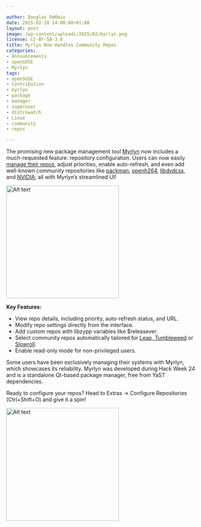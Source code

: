 ```yaml
---

author: Douglas DeMaio
date: 2025-02-10 14:00:00+01:00
layout: post
image: /wp-content/uploads/2025/02/myrlyn.png
license: CC-BY-SA-3.0
title: Myrlyn Now Handles Community Repos
categories:
- Announcements
- openSUSE
- Myrlyn
tags:
- openSUSE
- Contribution
- myrlyn
- package
- manager
- superuser
- distrowatch
- Linux
- community
- repos

---
```


The promising new package management tool [Myrlyn](https://github.com/shundhammer/myrlyn) now includes a much-requested feature: repository configuration. Users can now easily [manage their repos](https://github.com/shundhammer/myrlyn/issues/69), adjust priorities, enable auto-refresh, and even add well-known community repositories like [packman](http://ftp.gwdg.de/pub/linux/misc/packman/suse/openSUSE_Tumbleweed/), [openh264](https://software.opensuse.org/package/openh264), [libdvdcss](https://software.opensuse.org/package/libdvdcss), and [NVIDIA](https://www.nvidia.com); all with Myrlyn’s streamlined UI!

<img src="https://news.opensuse.org/wp-content/uploads/2025/02/myrlyn3.png" alt="Alt text" width="300">

**Key Features:**
  - View repo details, including priority, auto-refresh status, and URL.
  - Modify repo settings directly from the interface.
  - Add custom repos with libzypp variables like $releasever.
  - Select community repos automatically tailored for [Leap, Tumbleweed](https://get.opensuse.org/) or [Slowroll](https://de.opensuse.org/openSUSE:Slowroll).
  - Enable read-only mode for non-privileged users.
  
Some users have been exclusively managing their systems with Myrlyn, which showcases its reliability. Myrlyn was developed during Hack Week 24 and  is a standalone Qt-based package manager, free from YaST dependencies. 

Ready to configure your repos? Head to Extras → Configure Repositories (Ctrl+Shift+O) and give it a spin!

<img src="https://news.opensuse.org/wp-content/uploads/2025/02/myrlyn6.png" alt="Alt text" width="300">

<meta name="openSUSE, Tumbleweed, Developers, sysadmin, user, Open Source, rolling release, package manager, myrlyn" content="HTML,CSS,XML,JavaScript">



